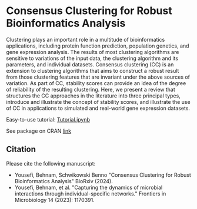 # Consensus Clustering for Robust Bioinformatics Analysis

Clustering plays an important role in a multitude of bioinformatics applications, including protein function prediction, population genetics, and gene expression analysis. The results of most clustering algorithms are sensitive to variations of the input data, the clustering algorithm and its parameters, and individual datasets. Consensus clustering (CC) is an extension to clustering algorithms that aims to construct a robust result from those clustering features that are invariant under the above sources of variation. As part of CC, stability scores can provide an idea of the degree of reliability of the resulting clustering. Here, we present a review that structures the CC approaches in the literature into three principal types, introduce and illustrate the concept of stability scores, and illustrate the use of CC in applications to simulated and real-world gene expression datasets.

Easy-to-use tutorial: [Tutorial.ipynb](https://github.com/behnam-yousefi/ConsensusClustering/blob/master/Tutorial.ipynb)

See package on CRAN [link](https://cran.r-project.org/web/packages/ConsensusClustering/index.html)

## Citation
Please cite the following manuscript:
* Yousefi, Behnam, Schwikowski Benno "Consensus Clustering for Robust Bioinformatics Analysis" BioRxiv (2024).
* Yousefi, Behnam, et al. "Capturing the dynamics of microbial interactions through individual-specific networks." Frontiers in Microbiology 14 (2023): 1170391.
